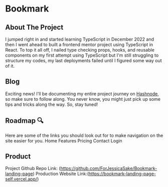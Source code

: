 # Bookmark 

## About The Project
I jumped right in and started learning TypeScript in December 2022 and then I went ahead to built a frontend mentor project using TypeScript in React. To top it all off, I nailed type checking props, hooks, and reusable components on my first attempt using TypeScript but I'm still struggling to structure my codes, my last deployments failed until I figured some way out of it.

## Blog
Exciting news! I'll be documenting my entire project journey on [Hashnode](https://hashnode.com/@ForJessicasake), so make sure to follow along. You never know, you might just pick up some tips and tricks along the way. So, stay tuned!

## Roadmap 🔍
Here are some of the links you should look out for to make navigation on the site easier for you.
Home
Features 
Pricing
Contact
Login

## Product
Project Github Repo Link: (https://github.com/ForJessicaSake/Bookmark-landing-page)
Production Website Link:(https://bookmark-landing-page-self.vercel.app/)